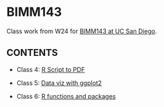 # BIMM143
Class work from W24 for [BIMM143 at UC San Diego](https://bioboot.github.io/bimm143_W24/).

## CONTENTS

- Class 4: [R Script to PDF]()
  
- Class 5: [Data viz with ggplot2](https://github.com/whitttran/BIMM143/blob/main/class05/class05.pdf)
  
- Class 6: [R functions and packages]()
